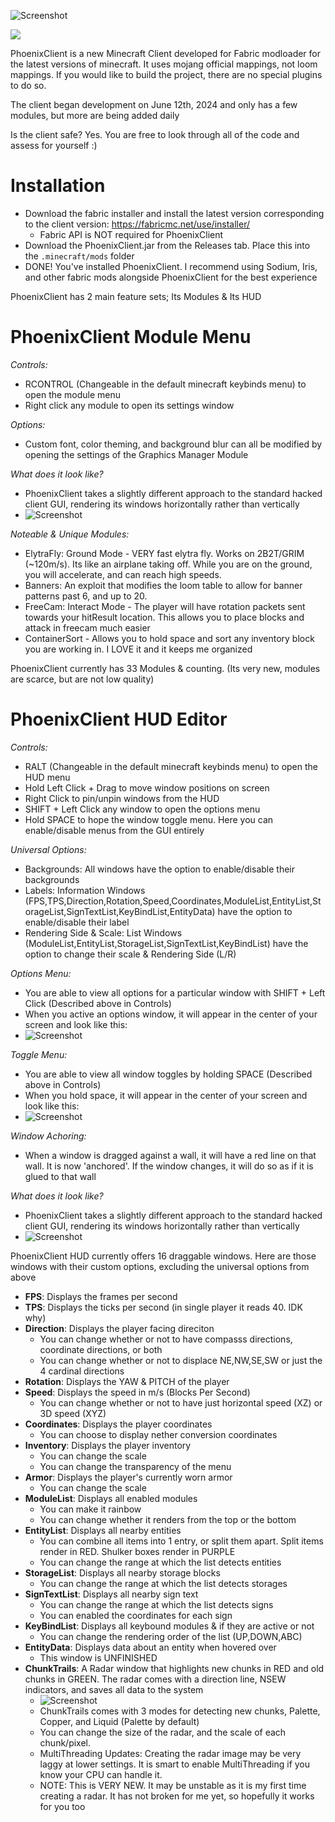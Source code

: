 ![Screenshot](pictures/Logo2New.png)

[![](https://img.shields.io/github/downloads/GlowskiBroski/PhoenixClient/total)](https://github.com/GlowskiBroski/PhoenixClient/releases)

PhoenixClient is a new Minecraft Client developed for Fabric modloader for the latest versions of minecraft.
It uses mojang official mappings, not loom mappings. If you would like to build the project, there are no special plugins to do so.

The client began development on June 12th, 2024 and only has a few modules, but more are being added daily

Is the client safe? Yes. You are free to look through all of the code and assess for yourself :)

# Installation
  - Download the fabric installer and install the latest version corresponding to the client version: https://fabricmc.net/use/installer/
     - Fabric API is NOT required for PhoenixClient 
  - Download the PhoenixClient.jar from the Releases tab. Place this into the `.minecraft/mods` folder
  - DONE! You've installed PhoenixClient. I recommend using Sodium, Iris, and other fabric mods alongside PhoenixClient for the best experience

PhoenixClient has 2 main feature sets; Its Modules & Its HUD

# PhoenixClient Module Menu

*Controls:*
  - RCONTROL (Changeable in the default minecraft keybinds menu) to open the module menu
  - Right click any module to open its settings window

  *Options:*
  - Custom font, color theming, and background blur can all be modified by opening the settings of the Graphics Manager Module

  *What does it look like?*
  - PhoenixClient takes a slightly different approach to the standard hacked client GUI, rendering its windows horizontally rather than vertically
  - ![Screenshot](pictures/windows/modulemenu.jpg)

  *Noteable & Unique Modules:*
  - ElytraFly: Ground Mode - VERY fast elytra fly. Works on 2B2T/GRIM (~120m/s). Its like an airplane taking off. While you are on the ground, you will accelerate, and can reach high speeds. 
  - Banners: An exploit that modifies the loom table to allow for banner patterns past 6, and up to 20.
  - FreeCam: Interact Mode - The player will have rotation packets sent towards your hitResult location. This allows you to place blocks and attack in freecam much easier
  - ContainerSort - Allows you to hold space and sort any inventory block you are working in. I LOVE it and it keeps me organized

  PhoenixClient currently has 33 Modules & counting. (Its very new, modules are scarce, but are not low quality)

# PhoenixClient HUD Editor

*Controls:*
  - RALT (Changeable in the default minecraft keybinds menu) to open the HUD menu
  - Hold Left Click + Drag to move window positions on screen
  - Right Click to pin/unpin windows from the HUD
  - SHIFT + Left Click any window to open the options menu
  - Hold SPACE to hope the window toggle menu. Here you can enable/disable menus from the GUI entirely
    
  *Universal Options:*
  - Backgrounds: All windows have the option to enable/disable their backgrounds
  - Labels: Information Windows (FPS,TPS,Direction,Rotation,Speed,Coordinates,ModuleList,EntityList,StorageList,SignTextList,KeyBindList,EntityData) have the option to enable/disable their label
  - Rendering Side & Scale: List Windows (ModuleList,EntityList,StorageList,SignTextList,KeyBindList) have the option to change their scale & Rendering Side (L/R)

  *Options Menu:*
  - You are able to view all options for a particular window with SHIFT + Left Click (Described above in Controls)
  - When you active an options window, it will appear in the center of your screen and look like this:
  - ![Screenshot](pictures/windows/optionsmenu.jpg)

  *Toggle Menu:*
  - You are able to view all window toggles by holding SPACE (Described above in Controls)
  - When you hold space, it will appear in the center of your screen and look like this:
  - ![Screenshot](pictures/windows/hudtogglemenu.jpg)

  *Window Achoring:*
  - When a window is dragged against a wall, it will have a red line on that wall. It is now 'anchored'. If the window changes, it will do so as if it is glued to that wall
  
  *What does it look like?*
  - PhoenixClient takes a slightly different approach to the standard hacked client GUI, rendering its windows horizontally rather than vertically
  - ![Screenshot](pictures/windows/hudmenu.jpg)


  PhoenixClient HUD currently offers 16 draggable windows. Here are those windows with their custom options, excluding the universal options from above
  - **FPS**: Displays the frames per second
  - **TPS**: Displays the ticks per second (in single player it reads 40. IDK why)
  - **Direction**: Displays the player facing direciton
    - You can change whether or not to have compasss directions, coordinate directions, or both
    - You can change whether or not to displace NE,NW,SE,SW or just the 4 cardinal directions
  - **Rotation**: Displays the YAW & PITCH of the player
  - **Speed**: Displays the speed in m/s (Blocks Per Second)
    - You can change whether or not to have just horizontal speed (XZ) or 3D speed (XYZ)
  - **Coordinates**: Displays the player coordinates
    - You can choose to display nether conversion coordinates
  - **Inventory**: Displays the player inventory
    - You can change the scale
    - You can change the transparency of the menu
  - **Armor**: Displays the player's currently worn armor
    - You can change the scale
  - **ModuleList**: Displays all enabled modules
    - You can make it rainbow
    - You can change whether it renders from the top or the bottom
  - **EntityList**: Displays all nearby entities
    - You can combine all items into 1 entry, or split them apart. Split items render in RED. Shulker boxes render in PURPLE
    - You can change the range at which the list detects entities
  - **StorageList**: Displays all nearby storage blocks
    - You can change the range at which the list detects storages
  - **SignTextList**: Displays all nearby sign text
    - You can change the range at which the list detects signs
    - You can enabled the coordinates for each sign
  - **KeyBindList**: Displays all keybound modules & if they are active or not
    - You can change the rendering order of the list (UP,DOWN,ABC)
  - **EntityData**: Displays data about an entity when hovered over
    - This window is UNFINISHED
  - **ChunkTrails**: A Radar window that highlights new chunks in RED and old chunks in GREEN. The radar comes with a direction line, NSEW indicators, and saves all data to the system
    - ![Screenshot](pictures/windows/chunktrails.jpg)
    - ChunkTrails comes with 3 modes for detecting new chunks, Palette, Copper, and Liquid (Palette by default)
    - You can change the size of the radar, and the scale of each chunk/pixel.
    - MultiThreading Updates: Creating the radar image may be very laggy at lower settings. It is smart to enable MultiThreading if you know your CPU can handle it.
    - NOTE: This is VERY NEW. It may be unstable as it is my first time creating a radar. It has not broken for me yet, so hopefully it works for you too
